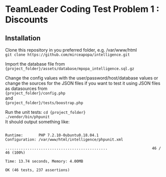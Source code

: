# TeamLeader Coding Test Problem 1 : Discounts

## Installation
Clone this repository in you preferred folder, e.g. /var/www/html<br>
`git clone https://github.com/mirceapopa/intelligence.git`

Import the database file from <br>
`{project_folder}/assets/database/mpopa_intelligence.sql.gz`

Change the config values with the user/password/host/database values or change the sources for the JSON files if you want to test it using JSON files as datasources from<br>
`{project_folder}/config.php`<br>
and<br>
`{project_folder}/tests/boostrap.php`<br>

Run the unit tests:
`cd {project_folder}`<br>
`./vendor/bin/phpunit`<br>
It should output something like:<br>
```PHPUnit 7.5.2 by Sebastian Bergmann and contributors.

Runtime:       PHP 7.2.10-0ubuntu0.18.04.1
Configuration: /var/www/html/intelligence/phpunit.xml

..............................................                    46 / 46 (100%)

Time: 13.74 seconds, Memory: 4.00MB

OK (46 tests, 237 assertions)
```
